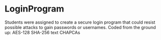 # LoginProgram
Students were assigned to create a secure login program that could resist possible attacks to gain passwords or usernames.
  Coded from the ground up:
    AES-128
    SHA-256
    text CHAPCAs
    
